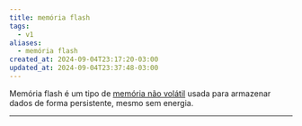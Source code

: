 ```yaml
---
title: memória flash
tags:
  - v1
aliases:
  - memória flash
created_at: 2024-09-04T23:17:20-03:00
updated_at: 2024-09-04T23:37:48-03:00
---
```


Memória flash é um tipo de [memória não volátil](Memoria_nao_volatil.md) usada para armazenar dados de forma persistente, mesmo sem energia. 

---

